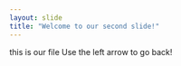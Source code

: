 ```yaml
---
layout: slide
title: "Welcome to our second slide!"
---
```

this is our file
Use the left arrow to go back!
